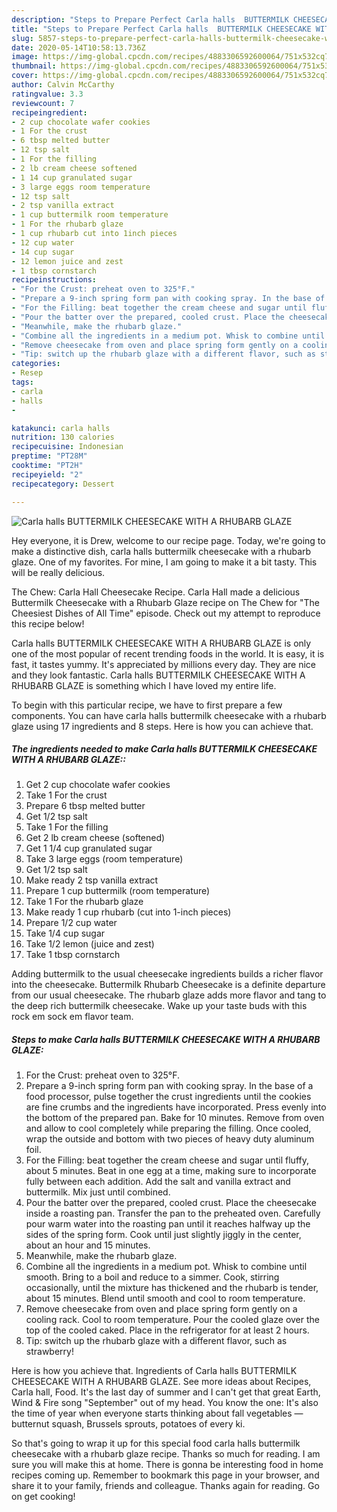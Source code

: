 ```yaml
---
description: "Steps to Prepare Perfect Carla halls  BUTTERMILK CHEESECAKE WITH A RHUBARB GLAZE"
title: "Steps to Prepare Perfect Carla halls  BUTTERMILK CHEESECAKE WITH A RHUBARB GLAZE"
slug: 5857-steps-to-prepare-perfect-carla-halls-buttermilk-cheesecake-with-a-rhubarb-glaze
date: 2020-05-14T10:58:13.736Z
image: https://img-global.cpcdn.com/recipes/4883306592600064/751x532cq70/carla-halls-buttermilk-cheesecake-with-a-rhubarb-glaze-recipe-main-photo.jpg
thumbnail: https://img-global.cpcdn.com/recipes/4883306592600064/751x532cq70/carla-halls-buttermilk-cheesecake-with-a-rhubarb-glaze-recipe-main-photo.jpg
cover: https://img-global.cpcdn.com/recipes/4883306592600064/751x532cq70/carla-halls-buttermilk-cheesecake-with-a-rhubarb-glaze-recipe-main-photo.jpg
author: Calvin McCarthy
ratingvalue: 3.3
reviewcount: 7
recipeingredient:
- 2 cup chocolate wafer cookies
- 1 For the crust
- 6 tbsp melted butter
- 12 tsp salt
- 1 For the filling
- 2 lb cream cheese softened
- 1 14 cup granulated sugar
- 3 large eggs room temperature
- 12 tsp salt
- 2 tsp vanilla extract
- 1 cup buttermilk room temperature
- 1 For the rhubarb glaze
- 1 cup rhubarb cut into 1inch pieces
- 12 cup water
- 14 cup sugar
- 12 lemon juice and zest
- 1 tbsp cornstarch
recipeinstructions:
- "For the Crust: preheat oven to 325°F."
- "Prepare a 9-inch spring form pan with cooking spray. In the base of a food processor, pulse together the crust ingredients until the cookies are fine crumbs and the ingredients have incorporated. Press evenly into the bottom of the prepared pan. Bake for 10 minutes. Remove from oven and allow to cool completely while preparing the filling. Once cooled, wrap the outside and bottom with two pieces of heavy duty aluminum foil."
- "For the Filling: beat together the cream cheese and sugar until fluffy, about 5 minutes. Beat in one egg at a time, making sure to incorporate fully between each addition. Add the salt and vanilla extract and buttermilk. Mix just until combined."
- "Pour the batter over the prepared, cooled crust. Place the cheesecake inside a roasting pan. Transfer the pan to the preheated oven. Carefully pour warm water into the roasting pan until it reaches halfway up the sides of the spring form. Cook until just slightly jiggly in the center, about an hour and 15 minutes."
- "Meanwhile, make the rhubarb glaze."
- "Combine all the ingredients in a medium pot. Whisk to combine until smooth. Bring to a boil and reduce to a simmer. Cook, stirring occasionally, until the mixture has thickened and the rhubarb is tender, about 15 minutes. Blend until smooth and cool to room temperature."
- "Remove cheesecake from oven and place spring form gently on a cooling rack. Cool to room temperature. Pour the cooled glaze over the top of the cooled caked. Place in the refrigerator for at least 2 hours."
- "Tip: switch up the rhubarb glaze with a different flavor, such as strawberry!"
categories:
- Resep
tags:
- carla
- halls
- 

katakunci: carla halls 
nutrition: 130 calories
recipecuisine: Indonesian
preptime: "PT28M"
cooktime: "PT2H"
recipeyield: "2"
recipecategory: Dessert

---
```



![Carla halls  BUTTERMILK CHEESECAKE WITH A RHUBARB GLAZE](https://img-global.cpcdn.com/recipes/4883306592600064/751x532cq70/carla-halls-buttermilk-cheesecake-with-a-rhubarb-glaze-recipe-main-photo.jpg)

Hey everyone, it is Drew, welcome to our recipe page. Today, we're going to make a distinctive dish, carla halls  buttermilk cheesecake with a rhubarb glaze. One of my favorites. For mine, I am going to make it a bit tasty. This will be really delicious.

The Chew: Carla Hall Cheesecake Recipe. Carla Hall made a delicious Buttermilk Cheesecake with a Rhubarb Glaze recipe on The Chew for &#34;The Cheesiest Dishes of All Time&#34; episode. Check out my attempt to reproduce this recipe below!

Carla halls  BUTTERMILK CHEESECAKE WITH A RHUBARB GLAZE is only one of the most popular of recent trending foods in the world. It is easy, it is fast, it tastes yummy. It's appreciated by millions every day. They are nice and they look fantastic. Carla halls  BUTTERMILK CHEESECAKE WITH A RHUBARB GLAZE is something which I have loved my entire life.


To begin with this particular recipe, we have to first prepare a few components. You can have carla halls  buttermilk cheesecake with a rhubarb glaze using 17 ingredients and 8 steps. Here is how you can achieve that.

##### The ingredients needed to make Carla halls  BUTTERMILK CHEESECAKE WITH A RHUBARB GLAZE::

1. Get 2 cup chocolate wafer cookies
1. Take 1 For the crust
1. Prepare 6 tbsp melted butter
1. Get 1/2 tsp salt
1. Take 1 For the filling
1. Get 2 lb cream cheese (softened)
1. Get 1 1/4 cup granulated sugar
1. Take 3 large eggs (room temperature)
1. Get 1/2 tsp salt
1. Make ready 2 tsp vanilla extract
1. Prepare 1 cup buttermilk (room temperature)
1. Take 1 For the rhubarb glaze
1. Make ready 1 cup rhubarb (cut into 1-inch pieces)
1. Prepare 1/2 cup water
1. Take 1/4 cup sugar
1. Take 1/2 lemon (juice and zest)
1. Take 1 tbsp cornstarch


Adding buttermilk to the usual cheesecake ingredients builds a richer flavor into the cheesecake. Buttermilk Rhubarb Cheesecake is a definite departure from our usual cheesecake. The rhubarb glaze adds more flavor and tang to the deep rich buttermilk cheesecake. Wake up your taste buds with this rock em sock em flavor team. 

##### Steps to make Carla halls  BUTTERMILK CHEESECAKE WITH A RHUBARB GLAZE:

1. For the Crust: preheat oven to 325°F.
1. Prepare a 9-inch spring form pan with cooking spray. In the base of a food processor, pulse together the crust ingredients until the cookies are fine crumbs and the ingredients have incorporated. Press evenly into the bottom of the prepared pan. Bake for 10 minutes. Remove from oven and allow to cool completely while preparing the filling. Once cooled, wrap the outside and bottom with two pieces of heavy duty aluminum foil.
1. For the Filling: beat together the cream cheese and sugar until fluffy, about 5 minutes. Beat in one egg at a time, making sure to incorporate fully between each addition. Add the salt and vanilla extract and buttermilk. Mix just until combined.
1. Pour the batter over the prepared, cooled crust. Place the cheesecake inside a roasting pan. Transfer the pan to the preheated oven. Carefully pour warm water into the roasting pan until it reaches halfway up the sides of the spring form. Cook until just slightly jiggly in the center, about an hour and 15 minutes.
1. Meanwhile, make the rhubarb glaze.
1. Combine all the ingredients in a medium pot. Whisk to combine until smooth. Bring to a boil and reduce to a simmer. Cook, stirring occasionally, until the mixture has thickened and the rhubarb is tender, about 15 minutes. Blend until smooth and cool to room temperature.
1. Remove cheesecake from oven and place spring form gently on a cooling rack. Cool to room temperature. Pour the cooled glaze over the top of the cooled caked. Place in the refrigerator for at least 2 hours.
1. Tip: switch up the rhubarb glaze with a different flavor, such as strawberry!


Here is how you achieve that. Ingredients of Carla halls BUTTERMILK CHEESECAKE WITH A RHUBARB GLAZE. See more ideas about Recipes, Carla hall, Food. It&#39;s the last day of summer and I can&#39;t get that great Earth, Wind &amp; Fire song &#34;September&#34; out of my head. You know the one: It&#39;s also the time of year when everyone starts thinking about fall vegetables — butternut squash, Brussels sprouts, potatoes of every ki. 

So that's going to wrap it up for this special food carla halls  buttermilk cheesecake with a rhubarb glaze recipe. Thanks so much for reading. I am sure you will make this at home. There is gonna be interesting food in home recipes coming up. Remember to bookmark this page in your browser, and share it to your family, friends and colleague. Thanks again for reading. Go on get cooking!
